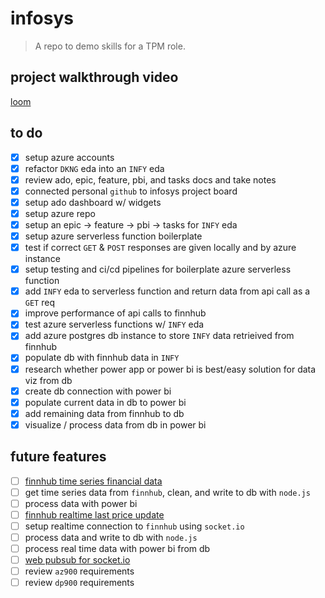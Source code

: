 # infosys

> A repo to demo skills for a TPM role.

## project walkthrough video

[loom](https://www.loom.com/share/b60995258a8b456cb432fc81ec1a167b?sid=db55e0e1-9dc2-4cec-a898-519b90a64008)

## to do

* [X] setup azure accounts
* [X] refactor `DKNG` eda into an `INFY` eda
* [X] review ado, epic, feature, pbi, and tasks docs and take notes
* [X] connected personal `github` to infosys project board
* [X] setup ado dashboard w/ widgets
* [X] setup azure repo
* [X] setup an epic -> feature -> pbi -> tasks for `INFY` eda
* [X] setup azure serverless function boilerplate
* [X] test if correct `GET` & `POST` responses are given locally and by azure instance
* [X] setup testing and ci/cd pipelines for boilerplate azure serverless function
* [X] add `INFY` eda to serverless function and return data from api call as a `GET` req
* [X] improve performance of api calls to finnhub
* [X] test azure serverless functions w/ `INFY` eda
* [X] add azure postgres db instance to store `INFY` data retrieived from finnhub
* [X] populate db with finnhub data in `INFY`
* [X] research whether power app or power bi is best/easy solution for data viz from db
* [X] create db connection with power bi
* [X] populate current data in db to power bi
* [X] add remaining data from finnhub to db
* [X] visualize / process data from db in power bi

## future features

* [ ] [finnhub time series financial data](https://finnhub.io/docs/api/company-basic-financials)
* [ ] get time series data from `finnhub`, clean, and write to db with `node.js`
* [ ] process data with power bi
* [ ] [finnhub realtime last price update](https://finnhub.io/docs/api/websocket-trades)
* [ ] setup realtime connection to `finnhub` using `socket.io`
* [ ] process data and write to db with `node.js`
* [ ] process real time data with power bi from db
* [ ] [web pubsub for socket.io](https://learn.microsoft.com/en-us/azure/azure-web-pubsub/socketio-quickstart)
* [ ] review `az900` requirements
* [ ] review `dp900` requirements
